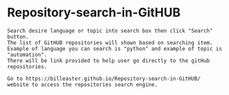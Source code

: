 # Repository-search-in-GitHUB
	Search desire language or topic into search box then click "Search" button.
	The list of GitHUB repositories will shown based on searching item.
	Example of language you can search is "python" and example of topic is "automation".
	There will be link provided to help user go directly to the gitHub repositories.
	
	Go to https://billeaster.github.io/Repository-search-in-GitHUB/ website to access the repositories search engine.
